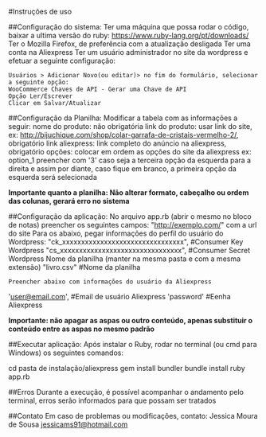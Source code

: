 #Instruções de uso

##Configuração do sistema:
Ter uma máquina que possa rodar o código, baixar a ultima versão do ruby: https://www.ruby-lang.org/pt/downloads/
Ter o Mozilla Firefox, de preferência com a atualização desligada
Ter uma conta na Aliexpress
Ter um usuário administrador no site da wordpress e efetuar a seguinte configuração:

	Usuários > Adicionar Novo(ou editar)> no fim do formulário, selecionar a seguinte opção:
	WooCommerce Chaves de API - Gerar uma Chave de API
	Opção Ler/Escrever
	Clicar em Salvar/Atualizar

##Configuração da Planilha:
Modificar a tabela com as informações a seguir:
nome do produto: não obrigatória
link do produto: usar link do site, ex: http://bijuchique.com/shop/colar-garrafa-de-cristais-vermelho-2/, obrigatório
link aliexpress: link completo do anúncio na aliexpress, obrigatório
opções: colocar em ordem as opções do site da aliexpress ex: option_1 preencher com '3' caso seja a terceira opção da esquerda para a direita e assim por diante, caso fique em branco, a primeira opção da esquerda será selecionada

**Importante quanto a planilha: Não alterar formato, cabeçalho ou ordem das colunas, gerará erro no sistema**

##Configuração da aplicação:
No arquivo app.rb (abrir o mesmo no bloco de notas)
preencher os seguintes campos:
  "http://exemplo.com/" com a url do site
	Para os abaixo, pegar informações do perfil do usuário do Wordpress:
  "ck_xxxxxxxxxxxxxxxxxxxxxxxxxxxxxxxx", #Consumer Key Wordpress
  "cs_xxxxxxxxxxxxxxxxxxxxxxxxxxxxxxxx", #Consumer Secret Wordpress
	Nome da planilha (manter na mesma pasta e com a mesma extensão)
  "livro.csv" #Nome da planilha

	Preencher abaixo com informações do usuário da Aliexpress
  'user@email.com', #Email de usuário Aliexpress
  'password' #Eenha Aliexpress

**Importante: não apagar as aspas ou outro conteúdo, apenas substituir o conteúdo entre as aspas no mesmo padrão**

##Executar aplicação:
Após instalar o Ruby, rodar no terminal (ou cmd para Windows) os seguintes comandos:

  cd pasta de instalação/aliexpress
  gem install bundler
  bundle install
  ruby app.rb

##Erros
Durante a execução, é possível acompanhar o andamento pelo terminal, erros serão informados para que possam ser tratados

##Contato
Em caso de problemas ou modificações, contato:
Jessica Moura de Sousa
jessicams91@hotmail.com

